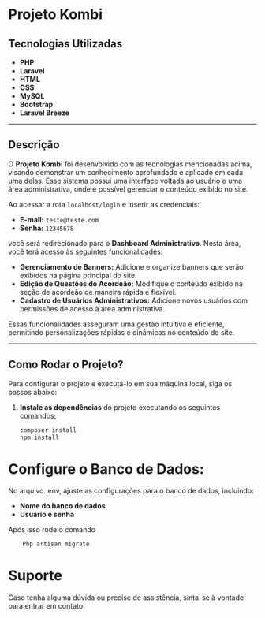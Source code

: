 # Projeto Kombi

## Tecnologias Utilizadas

- **PHP**
- **Laravel**
- **HTML**
- **CSS**
- **MySQL**
- **Bootstrap**
- **Laravel Breeze**

---

## Descrição

O **Projeto Kombi** foi desenvolvido com as tecnologias mencionadas acima, visando demonstrar um conhecimento aprofundado e aplicado em cada uma delas. Esse sistema possui uma interface voltada ao usuário e uma área administrativa, onde é possível gerenciar o conteúdo exibido no site.

Ao acessar a rota `localhost/login` e inserir as credenciais:

- **E-mail:** `teste@teste.com`
- **Senha:** `12345678`

você será redirecionado para o **Dashboard Administrativo**. Nesta área, você terá acesso às seguintes funcionalidades:

- **Gerenciamento de Banners:** Adicione e organize banners que serão exibidos na página principal do site.
- **Edição de Questões do Acordeão:** Modifique o conteúdo exibido na seção de acordeão de maneira rápida e flexível.
- **Cadastro de Usuários Administrativos:** Adicione novos usuários com permissões de acesso à área administrativa.

Essas funcionalidades asseguram uma gestão intuitiva e eficiente, permitindo personalizações rápidas e dinâmicas no conteúdo do site.

---

## **Como Rodar o Projeto?**

Para configurar o projeto e executá-lo em sua máquina local, siga os passos abaixo:

1. **Instale as dependências** do projeto executando os seguintes comandos:
   ```bash
   composer install
   npm install

# Configure o Banco de Dados:
No arquivo .env, ajuste as configurações para o banco de dados, incluindo:

- **Nome do banco de dados**
- **Usuário e senha**

Após isso rode o comando

```bash
    Php artisan migrate 
```


# Suporte

<p> Caso tenha alguma dúvida ou precise de assistência, sinta-se à vontade para entrar em contato </P>